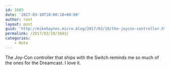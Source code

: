 ```yaml
---
id: 1603
date: '2017-03-10T18:00:18+00:00'
author: root
layout: post
guid: 'http://mikehaynes.micro.blog/2017/03/10/the-joycon-controller.html'
permalink: /2017/03/10/1603/
categories:
    - Note
---
```


The Joy-Con controller that ships with the Switch reminds me so much of the ones for the Dreamcast. I love it.